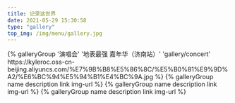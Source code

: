 ```yaml
---
title: 记录这世界
date: 2021-05-29 15:30:58
type: "gallery"
top_img: /img/menu/gallery.jpg
---
```


<div class="gallery-group-main"> 
{% galleryGroup '演唱会' '地表最强 嘉年华（济南站）' 'gallery/concert' https://kyleroc.oss-cn-beijing.aliyuncs.com/%E7%9B%B8%E5%86%8C/%E5%B0%81%E9%9D%A2/%E6%BC%94%E5%94%B1%E4%BC%9A.jpg %} 
{% galleryGroup name description link img-url %} 
{% galleryGroup name description link img-url %} 
{% galleryGroup name description link img-url %}  
</div>

